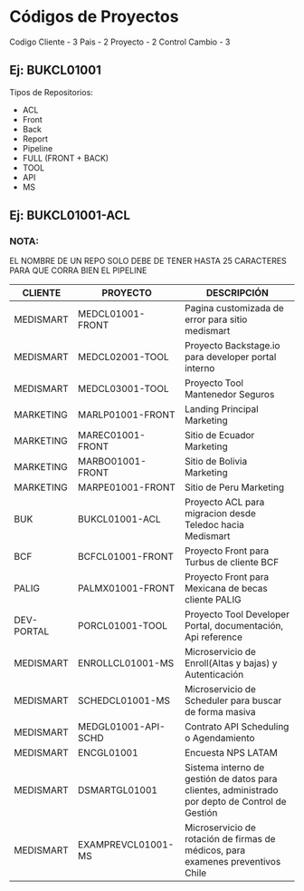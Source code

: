 # Códigos de Proyectos

Codigo Cliente - 3
Pais - 2
Proyecto - 2
Control Cambio - 3

## Ej: BUKCL01001

Tipos de Repositorios:
  
  - ACL
  - Front
  - Back
  - Report
  - Pipeline
  - FULL (FRONT + BACK)
  - TOOL
  - API
  - MS

## Ej: BUKCL01001-ACL

### NOTA: 
EL NOMBRE DE UN REPO SOLO DEBE DE TENER HASTA 25 CARACTERES PARA QUE CORRA BIEN EL PIPELINE

| CLIENTE  | PROYECTO | DESCRIPCIÓN |  
| ---------- | ------------------------------------ | ----------------------------------------------- | 
| MEDISMART | MEDCL01001-FRONT | Pagina customizada de error para sitio medismart | 
| MEDISMART | MEDCL02001-TOOL | Proyecto Backstage.io para developer portal interno | 
| MEDISMART | MEDCL03001-TOOL | Proyecto Tool Mantenedor Seguros | 
| MARKETING | MARLP01001-FRONT | Landing Principal Marketing | 
| MARKETING | MAREC01001-FRONT | Sitio de Ecuador Marketing | 
| MARKETING | MARBO01001-FRONT | Sitio de Bolivia Marketing | 
| MARKETING | MARPE01001-FRONT | Sitio de Peru Marketing | 
| BUK | BUKCL01001-ACL | Proyecto ACL para migracion desde Teledoc hacia Medismart | 
| BCF | BCFCL01001-FRONT | Proyecto Front para Turbus de cliente BCF | 
| PALIG | PALMX01001-FRONT | Proyecto Front para Mexicana de becas cliente PALIG | 
| DEV-PORTAL | PORCL01001-TOOL | Proyecto Tool Developer Portal, documentación, Api reference | 
| MEDISMART | ENROLLCL01001-MS | Microservicio de Enroll(Altas y bajas) y Autenticación  | 
| MEDISMART | SCHEDCL01001-MS | Microservicio de Scheduler para buscar de forma masiva  | 
| MEDISMART | MEDGL01001-API-SCHD | Contrato API Scheduling o Agendamiento |
| MEDISMART | ENCGL01001 | Encuesta NPS LATAM|
| MEDISMART | DSMARTGL01001 | Sistema interno de gestión de datos para clientes, administrado por depto de Control de Gestión |
| MEDISMART | EXAMPREVCL01001-MS | Microservicio de rotación de firmas de médicos, para examenes preventivos Chile |

